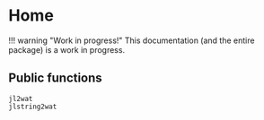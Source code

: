 # Home

!!! warning "Work in progress!"
    This documentation (and the entire package) is a work in progress.

## Public functions
```@docs
jl2wat
jlstring2wat
```